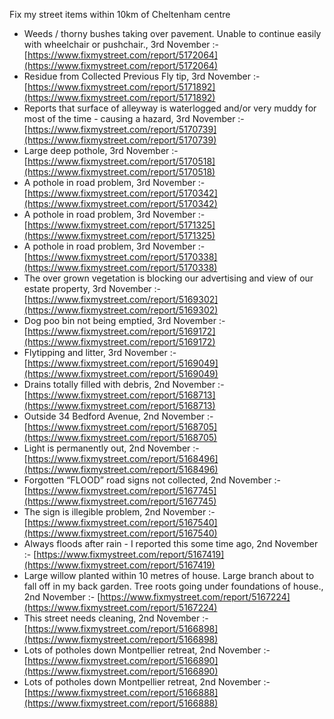Fix my street items within 10km of Cheltenham centre

<!-- fix_marker starts -->

- Weeds / thorny bushes taking over pavement. Unable to continue easily with wheelchair or pushchair., 3rd November :- [https://www.fixmystreet.com/report/5172064](https://www.fixmystreet.com/report/5172064)
- Residue from Collected Previous Fly tip, 3rd November :- [https://www.fixmystreet.com/report/5171892](https://www.fixmystreet.com/report/5171892)
- Reports that surface of alleyway is waterlogged and/or very muddy for most of the time - causing a hazard, 3rd November :- [https://www.fixmystreet.com/report/5170739](https://www.fixmystreet.com/report/5170739)
- Large deep pothole, 3rd November :- [https://www.fixmystreet.com/report/5170518](https://www.fixmystreet.com/report/5170518)
- A pothole in road problem, 3rd November :- [https://www.fixmystreet.com/report/5170342](https://www.fixmystreet.com/report/5170342)
- A pothole in road problem, 3rd November :- [https://www.fixmystreet.com/report/5171325](https://www.fixmystreet.com/report/5171325)
- A pothole in road problem, 3rd November :- [https://www.fixmystreet.com/report/5170338](https://www.fixmystreet.com/report/5170338)
- The over grown vegetation is blocking our advertising and view of our estate property, 3rd November :- [https://www.fixmystreet.com/report/5169302](https://www.fixmystreet.com/report/5169302)
- Dog poo bin not being emptied, 3rd November :- [https://www.fixmystreet.com/report/5169172](https://www.fixmystreet.com/report/5169172)
- Flytipping and litter, 3rd November :- [https://www.fixmystreet.com/report/5169049](https://www.fixmystreet.com/report/5169049)
- Drains totally filled with debris, 2nd November :- [https://www.fixmystreet.com/report/5168713](https://www.fixmystreet.com/report/5168713)
- Outside 34 Bedford Avenue, 2nd November :- [https://www.fixmystreet.com/report/5168705](https://www.fixmystreet.com/report/5168705)
- Light is permanently out, 2nd November :- [https://www.fixmystreet.com/report/5168496](https://www.fixmystreet.com/report/5168496)
- Forgotten “FLOOD” road signs not collected, 2nd November :- [https://www.fixmystreet.com/report/5167745](https://www.fixmystreet.com/report/5167745)
- The sign is illegible problem, 2nd November :- [https://www.fixmystreet.com/report/5167540](https://www.fixmystreet.com/report/5167540)
- Always floods after rain - I reported this some time ago, 2nd November :- [https://www.fixmystreet.com/report/5167419](https://www.fixmystreet.com/report/5167419)
- Large willow planted within 10 metres of house. Large branch about to fall off in my back garden. Tree roots going under foundations of house., 2nd November :- [https://www.fixmystreet.com/report/5167224](https://www.fixmystreet.com/report/5167224)
- This street needs cleaning, 2nd November :- [https://www.fixmystreet.com/report/5166898](https://www.fixmystreet.com/report/5166898)
- Lots of potholes down Montpellier retreat, 2nd November :- [https://www.fixmystreet.com/report/5166890](https://www.fixmystreet.com/report/5166890)
- Lots of potholes down Montpellier retreat, 2nd November :- [https://www.fixmystreet.com/report/5166888](https://www.fixmystreet.com/report/5166888)

<!-- fix_marker ends -->
